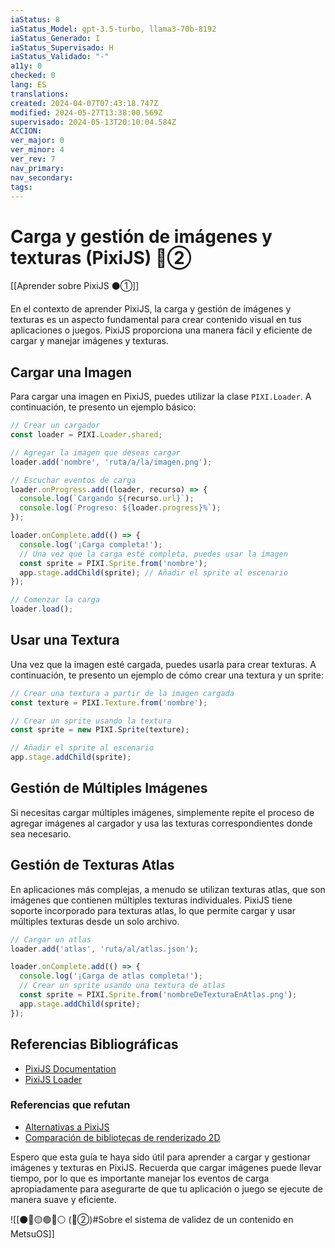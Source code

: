 ```yaml
---
iaStatus: 8
iaStatus_Model: gpt-3.5-turbo, llama3-70b-8192
iaStatus_Generado: I
iaStatus_Supervisado: H
iaStatus_Validado: "-"
a11y: 0
checked: 0
lang: ES
translations: 
created: 2024-04-07T07:43:18.747Z
modified: 2024-05-27T13:38:00.569Z
supervisado: 2024-05-13T20:10:04.584Z
ACCION: 
ver_major: 0
ver_minor: 4
ver_rev: 7
nav_primary: 
nav_secondary: 
tags:
---
```

# Carga y gestión de imágenes y texturas (PixiJS) 🔴②

[[Aprender sobre PixiJS ⚫①]]

En el contexto de aprender PixiJS, la carga y gestión de imágenes y texturas es un aspecto fundamental para crear contenido visual en tus aplicaciones o juegos. PixiJS proporciona una manera fácil y eficiente de cargar y manejar imágenes y texturas.

## Cargar una Imagen

Para cargar una imagen en PixiJS, puedes utilizar la clase `PIXI.Loader`. A continuación, te presento un ejemplo básico:

```javascript
// Crear un cargador
const loader = PIXI.Loader.shared;

// Agregar la imagen que deseas cargar
loader.add('nombre', 'ruta/a/la/imagen.png');

// Escuchar eventos de carga
loader.onProgress.add((loader, recurso) => {
  console.log(`Cargando ${recurso.url}`);
  console.log(`Progreso: ${loader.progress}%`);
});

loader.onComplete.add(() => {
  console.log('¡Carga completa!');
  // Una vez que la carga esté completa, puedes usar la imagen
  const sprite = PIXI.Sprite.from('nombre');
  app.stage.addChild(sprite); // Añadir el sprite al escenario
});

// Comenzar la carga
loader.load();
```

## Usar una Textura

Una vez que la imagen esté cargada, puedes usarla para crear texturas. A continuación, te presento un ejemplo de cómo crear una textura y un sprite:

```javascript
// Crear una textura a partir de la imagen cargada
const texture = PIXI.Texture.from('nombre');

// Crear un sprite usando la textura
const sprite = new PIXI.Sprite(texture);

// Añadir el sprite al escenario
app.stage.addChild(sprite);
```

## Gestión de Múltiples Imágenes

Si necesitas cargar múltiples imágenes, simplemente repite el proceso de agregar imágenes al cargador y usa las texturas correspondientes donde sea necesario.

## Gestión de Texturas Atlas


En aplicaciones más complejas, a menudo se utilizan texturas atlas, que son imágenes que contienen múltiples texturas individuales. PixiJS tiene soporte incorporado para texturas atlas, lo que permite cargar y usar múltiples texturas desde un solo archivo.

```javascript
// Cargar un atlas
loader.add('atlas', 'ruta/al/atlas.json');

loader.onComplete.add(() => {
  console.log('¡Carga de atlas completa!');
  // Crear un sprite usando una textura de atlas
  const sprite = PIXI.Sprite.from('nombreDeTexturaEnAtlas.png');
  app.stage.addChild(sprite);
});
```

## Referencias Bibliográficas

* [PixiJS Documentation](https://pixijs.com/docs/)
* [PixiJS Loader](https://pixijs.com/docs/v5/docs/loader.html)

### Referencias que refutan

* [Alternativas a PixiJS](https://www.alternativeto.net/software/pixijs/)
* [Comparación de bibliotecas de renderizado 2D](https://www.toptal.com/javascript/2d-rendering-libraries)

Espero que esta guía te haya sido útil para aprender a cargar y gestionar imágenes y texturas en PixiJS. Recuerda que cargar imágenes puede llevar tiempo, por lo que es importante manejar los eventos de carga apropiadamente para asegurarte de que tu aplicación o juego se ejecute de manera suave y eficiente.

![[⚫🔴🟡🟢🔵⚪ (🔴②)#Sobre el sistema de validez de un contenido en MetsuOS]]